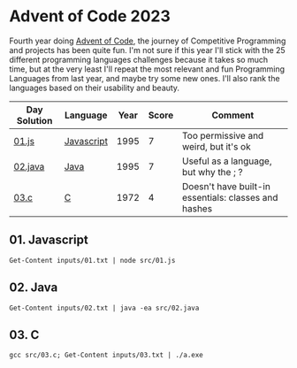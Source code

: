 # Advent of Code 2023

Fourth year doing [Advent of Code](https://adventofcode.com/2023), the journey of Competitive Programming and projects has been quite fun. I'm not sure if this year I'll stick with the 25 different programming languages challenges because it takes so much time, but at the very least I'll repeat the most relevant and fun Programming Languages from last year, and maybe try some new ones. I'll also rank the languages based on their usability and beauty.

Day Solution            | Language                         | Year | Score | Comment
------------------------|----------------------------------|------|-------|----------------------------------------------------
[01.js](src/01.js)      | [Javascript](#01-javascript)     | 1995 |   7   | Too permissive and weird, but it's ok
[02.java](src/02.java)  | [Java](#02-java)                 | 1995 |   7   | Useful as a language, but why the ; ?
[03.c](src/03.c])       | [C](#03-c)                       | 1972 |   4   | Doesn't have built-in essentials: classes and hashes

## 01. Javascript
```
Get-Content inputs/01.txt | node src/01.js
```

## 02. Java
```
Get-Content inputs/02.txt | java -ea src/02.java
```

## 03. C
```
gcc src/03.c; Get-Content inputs/03.txt | ./a.exe
```

